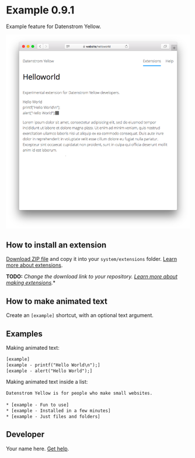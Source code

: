 # Example 0.9.1

Example feature for Datenstrom Yellow.

<p align="center"><img src="SCREENSHOT.png" alt="Screenshot"></p>

## How to install an extension

[Download ZIP file](https://github.com/datenstrom/yellow-example-feature/archive/refs/heads/main.zip) and copy it into your `system/extensions` folder. [Learn more about extensions](https://github.com/annaesvensson/yellow-update).

**TODO:** *Change the download link to your repository. [Learn more about making extensions](https://github.com/annaesvensson/yellow-publish).**

## How to make animated text

Create an `[example]` shortcut, with an optional text argument. 

## Examples

Making animated text:

    [example]
    [example - printf("Hello World\n");]
    [example - alert("Hello World");]  

Making animated text inside a list:

    Datenstrom Yellow is for people who make small websites.
    
    * [example - Fun to use]
    * [example - Installed in a few minutes]
    * [example - Just files and folders]

## Developer

Your name here. [Get help](https://datenstrom.se/yellow/help/).

